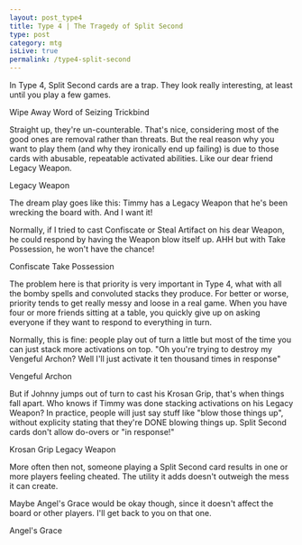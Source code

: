 ```yaml
---
layout: post_type4
title: Type 4 | The Tragedy of Split Second
type: post
category: mtg
isLive: true
permalink: /type4-split-second
---
```


In Type 4, Split Second cards are a trap. They look really interesting, at least until you play a few games.

<div class="center">
  <auto-card-image>Wipe Away</auto-card-image>
  <auto-card-image>Word of Seizing</auto-card-image>
  <auto-card-image>Trickbind</auto-card-image>
</div>

Straight up, they're un-counterable. That's nice, considering most of the good ones are removal rather than threats. But the real reason why you want to play them (and why they ironically end up failing) is due to those cards with abusable, repeatable activated abilities. Like our dear friend Legacy Weapon.

<div class="center">
  <auto-card-image>Legacy Weapon</auto-card-image>
</div>

The dream play goes like this: Timmy has a Legacy Weapon that he's been wrecking the board with. And I want it!

Normally, if I tried to cast Confiscate or Steal Artifact on his dear Weapon, he could respond by having the Weapon blow itself up. AHH but with Take Possession, he won't have the chance!

<div class="center">
  <auto-card-image>Confiscate</auto-card-image>
  <auto-card-image>Take Possession</auto-card-image>
</div>

The problem here is that priority is very important in Type 4, what with all the bomby spells and convoluted stacks they produce. For better or worse, priority tends to get really messy and loose in a real game. When you have four or more friends sitting at a table, you quickly give up on asking everyone if they want to respond to everything in turn.

Normally, this is fine: people play out of turn a little but most of the time you can just stack more activations on top. "Oh you're trying to destroy my Vengeful Archon? Well I'll just activate it ten thousand times in response"

<div class="center">
  <auto-card-image>Vengeful Archon</auto-card-image>
</div>

But if Johnny jumps out of turn to cast his Krosan Grip, that's when things fall apart. Who knows if Timmy was done stacking activations on his Legacy Weapon? In practice, people will just say stuff like "blow those things up", without explicity stating that they're DONE blowing things up. Split Second cards don't allow do-overs or "in response!"

<div class="center">
  <auto-card-image>Krosan Grip</auto-card-image>
  <auto-card-image>Legacy Weapon</auto-card-image>
</div>

More often then not, someone playing a Split Second card results in one or more players feeling cheated. The utility it adds doesn't outweigh the mess it can create.

Maybe Angel's Grace would be okay though, since it doesn't affect the board or other players. I'll get back to you on that one.

<div class="center">
  <auto-card-image>Angel's Grace</auto-card-image>
</div>

